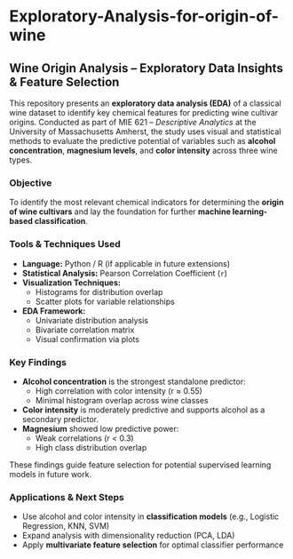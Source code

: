 # Exploratory-Analysis-for-origin-of-wine


##  Wine Origin Analysis – Exploratory Data Insights & Feature Selection

This repository presents an **exploratory data analysis (EDA)** of a classical wine dataset to identify key chemical features for predicting wine cultivar origins. Conducted as part of MIE 621 – *Descriptive Analytics* at the University of Massachusetts Amherst, the study uses visual and statistical methods to evaluate the predictive potential of variables such as **alcohol concentration**, **magnesium levels**, and **color intensity** across three wine types.



### Objective

To identify the most relevant chemical indicators for determining the **origin of wine cultivars** and lay the foundation for further **machine learning-based classification**.


###  Tools & Techniques Used

- **Language:** Python / R (if applicable in future extensions)
- **Statistical Analysis:** Pearson Correlation Coefficient (`r`)
- **Visualization Techniques:**  
  - Histograms for distribution overlap  
  - Scatter plots for variable relationships
- **EDA Framework:**
  - Univariate distribution analysis  
  - Bivariate correlation matrix  
  - Visual confirmation via plots



###  Key Findings

- **Alcohol concentration** is the strongest standalone predictor:
  - High correlation with color intensity (r ≈ 0.55)
  - Minimal histogram overlap across wine classes
- **Color intensity** is moderately predictive and supports alcohol as a secondary predictor.
- **Magnesium** showed low predictive power:
  - Weak correlations (r < 0.3)
  - High class distribution overlap

These findings guide feature selection for potential supervised learning models in future work.


###  Applications & Next Steps

- Use alcohol and color intensity in **classification models** (e.g., Logistic Regression, KNN, SVM)
- Expand analysis with dimensionality reduction (PCA, LDA)
- Apply **multivariate feature selection** for optimal classifier performance

